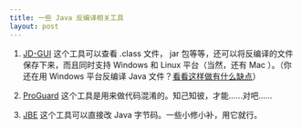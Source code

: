 ```yaml
---
title: 一些 Java 反编译相关工具
layout: post
---
```


1. [JD-GUI](http://java.decompiler.free.fr/?q=jdgui)
  这个工具可以查看 .class 文件， jar 包等等，还可以将反编译的文件保存下来，而且同时支持 Windows 和 Linux 平台（当然，还有 Mac ）。（你还在用 Windows 平台反编译 Java 文件？[看看这样做有什么缺点](http://xiaochi2.sinaapp.com/2012/09/java-decompile-obfuscation/)）

2. [ProGuard](http://proguard.sourceforge.net/#downloads.html)
  这个工具是用来做代码混淆的。知己知彼，才能……对吧……

3. [JBE](http://set.ee/jbe/)
  这个工具可以直接改 Java 字节码。一些小修小补，用它就行。
